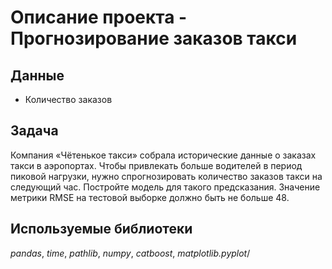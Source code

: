 # Описание проекта - Прогнозирование заказов такси
## Данные 
- Количество заказов
## Задача
Компания «Чётенькое такси» собрала исторические данные о заказах такси в аэропортах. Чтобы привлекать больше водителей в период пиковой нагрузки, нужно спрогнозировать количество заказов такси на следующий час. Постройте модель для такого предсказания.
Значение метрики RMSE на тестовой выборке должно быть не больше 48.
## Используемые библиотеки
*pandas*, *time*, *pathlib*, *numpy*, *catboost*, *matplotlib.pyplot*/
